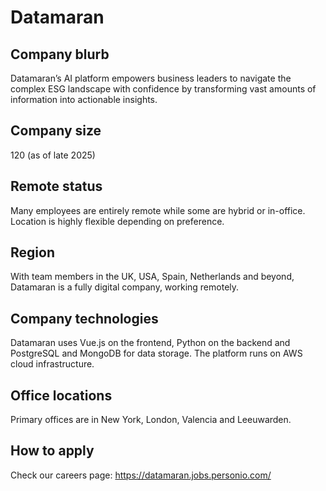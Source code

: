 # Datamaran

## Company blurb

Datamaran’s AI platform empowers business leaders to navigate the complex ESG landscape with confidence by transforming vast amounts of information into actionable insights.

## Company size

120 (as of late 2025)

## Remote status

Many employees are entirely remote while some are hybrid or in-office. Location is highly flexible depending on preference.

## Region

With team members in the UK, USA, Spain, Netherlands and beyond, Datamaran is a fully digital company, working remotely.

## Company technologies

Datamaran uses Vue.js on the frontend, Python on the backend and PostgreSQL and MongoDB for data storage. The platform runs on AWS cloud infrastructure.

## Office locations

Primary offices are in New York, London, Valencia and Leeuwarden.

## How to apply

Check our careers page: https://datamaran.jobs.personio.com/
